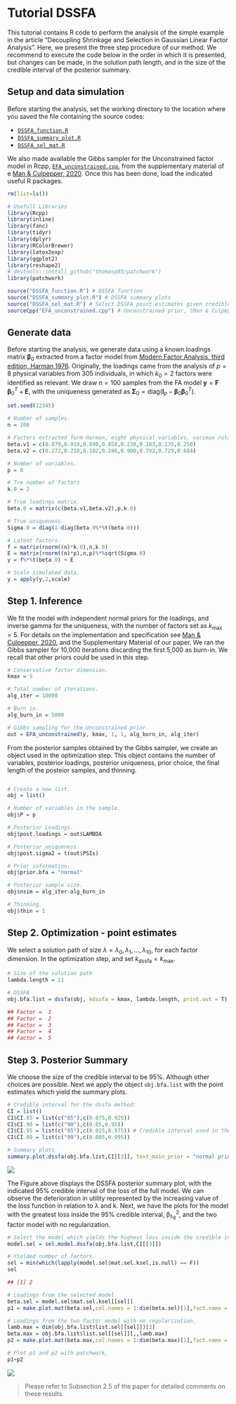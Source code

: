 # Tutorial DSSFA

This tutorial contains R code to perform the analysis of the simple
example in the article “Decoupling Shrinkage and Selection in Gaussian Linear Factor Analysis”. 
Here, we present the three step procedure of our
method. We recommend to execute the code below in the order in which it
is presented, but changes can be made, in the solution path length, and
in the size of the credible interval of the posterior summary.

Setup and data simulation
------------------------

Before starting the analysis, set the working directory to the location
where you saved the file containing the source codes:

-   [`DSSFA_function.R`](https://github.com/hbolfarine/dssfa/blob/master/R_codes/DSSFA_function.R)
-   [`DSSFA_summary_plot.R`](https://github.com/hbolfarine/dssfa/blob/master/R_codes/DSSFA_summary_plot.R)
-   [`DSSFA_sel_mat.R`](https://github.com/hbolfarine/dssfa/blob/master/R_codes/DSSFA_sel_mat.R)

We also made available the Gibbs sampler for the Unconstrained factor
model in Rcpp, [`EFA_unconstrained.cpp`](https://github.com/hbolfarine/dssfa/blob/master/codes_toy_example/EFA_unconstrained.cpp), from the supplementary
material of e [Man & Culpepper,
2020](https://www.tandfonline.com/doi/full/10.1080/01621459.2020.1773833).
Once this has been done, load the indicated useful R packages.

```r
rm(list=ls())

# Usefull Libraries 
library(Rcpp)
library(inline)
library(fanc) 
library(tidyr)
library(dplyr)
library(RColorBrewer)
library(latex2exp)
library(ggplot2)
library(reshape2)
# devtools::install_github("thomasp85/patchwork")
library(patchwork)

source("DSSFA_function.R") # DSSFA function 
source("DSSFA_summary_plot.R") # DSSFA summary plots
source("DSSFA_sel_mat.R") # Select DSSFA point estimates given credible interval/ make plots
sourceCpp("EFA_unconstrained.cpp") # Unconstrained prior, (Man & Culpepper, 2020)
```

Generate data
-------------

Before starting the analysis, we generate data using a known loadings
matrix **β**<sub>0</sub> extracted from a factor model from [Modern
Factor Analysis, third edition, Harman
1976](https://books.google.com/books/about/Modern_Factor_Analysis.html?id=e-vMN68C3M4C).
Originally, the loadings came from the analysis of *p* = 8 physical
variables from 305 individuals, in which *k*<sub>0</sub> = 2 factors
were identified as relevant. We draw *n* = 100 samples from the FA model
**y** = **F** **β**<sub>0</sub><sup>*T*</sup> + **E**, with the uniqueness generated as
**Σ**<sub>0</sub> = diag(**I**<sub>*p*</sub> − **β**<sub>0</sub>**β**<sub>0</sub><sup>*T*</sup>).

```r
set.seed(12345)

# Number of samples.
n = 100

# Factors extracted form Harman, eight physical variables, varimax rotation.
beta.v1 = c(0.879,0.919,0.890,0.858,0.238,0.183,0.135,0.250)
beta.v2 = c(0.272,0.210,0.182,0.246,0.900,0.792,0.729,0.684)

# Number of variables.
p = 8

# Tre number of factors
k.0 = 2

# True loadings matrix.
beta.0 = matrix(c(beta.v1,beta.v2),p,k.0)

# True uniqueness.
Sigma.0 = diag(1-diag(beta.0%*%t(beta.0)))

# Latent factors.
f = matrix(rnorm((n)*k.0),n,k.0)
E = matrix(rnorm((n)*p),n,p)%*%sqrt(Sigma.0)
y = f%*%t(beta.0) + E

# Scale simulated data.
y = apply(y,2,scale)
```

Step 1. Inference
-----------------

We fit the model with independent normal priors for the loadings, and
inverse gamma for the uniqueness, with the number of factors set as
*k*<sub>max</sub> = 5. For details on the implementation and
specification see [Man & Culpepper,
2020](https://www.tandfonline.com/doi/full/10.1080/01621459.2020.1773833),
and the Supplementary Material of our paper. We ran the Gibbs sampler
for 10,000 iterations discarding the first 5,000 as burn-in. We recall
that other priors could be used in this step.
```r
# Conservative factor dimension.
kmax = 5

# Total number of iterations.
alg_iter = 10000

# Burn in.
alg_burn_in = 5000

# Gibbs sampling for the Unconstrained prior.
out = EFA_unconstrained(y, kmax, 1, 1, alg_burn_in, alg_iter)
```
From the posterior samples obtained by the Gibbs sampler, we create an
object used in the optimization step. This object contains the number of
variables, posterior loadings, posterior uniqueness, prior choice, the
final length of the posteior samples, and thinning.
```r

# Create a new list.
obj = list()

# Number of variables in the sample.
obj$P = p

# Posterior Loadings.
obj$post.loadings = out$LAMBDA

# Posterior uniqueness. 
obj$post.sigma2 = t(out$PSIs)

# Prior information.
obj$prior.bfa = "normal"

# Posterior sample size.
obj$nsim = alg_iter-alg_burn_in

# Thinning,
obj$thin = 1
```
Step 2. Optimization - point estimates
--------------------------------------

We select a solution path of size
*λ* = *λ*<sub>0</sub>, *λ*<sub>1</sub>, …, *λ*<sub>10</sub>, for each
factor dimension. In the optimization step, and set
*k*<sub>dssfa</sub> = *k*<sub>max</sub>.
```r
# Size of the solution path 
lambda.length = 11

# DSSFA 
obj.bfa.list = dssfa(obj, kdssfa = kmax, lambda.length, print.out = T)

## Factor =  1
## Factor =  2
## Factor =  3
## Factor =  4
## Factor =  5
```
Step 3. Posterior Summary
-------------------------

We choose the size of the credible interval to be 95%. Although other choices are
possible. Next we apply the object `obj.bfa.list` with the point
estimates which yield the summary plots.
```r
# Credible interval for the dssfa method:
CI = list()
CI$CI.85 = list(c("85"),c(0.075,0.925))
CI$CI.90 = list(c("90"),c(0.05,0.95)) 
CI$CI.95 = list(c("95"),c(0.025,0.975)) # Credible interval used in the example
CI$CI.99 = list(c("99"),c(0.005,0.995))

# Summary plots.
summary.plot.dssfa(obj.bfa.list,CI[[3]], text_main_prior = "normal prior,", col.lambda = 1)
```
<p align="center">
<img src="toy_example_tutorial_files/figure-markdown_strict/unnamed-chunk-6-1.png" style="display: block; margin: auto;" />
</p>
The Figure above displays the DSSFA posterior summary plot, with the
indicated 95% credible interval of the loss of the full model. We can
observe the deterioration in utility represented by the increasing value
of the loss function in relation to λ and k. Next, we have the plots
for the model with the greatest loss inside the 95% credible interval, 
β<sub>λ<sub>8</sub></sub><sup>2</sup>, and the two factor model
with no regularization.

```r
# Select the model which yields the highest loss inside the credible interval.
model.sel = sel.model.dssfa(obj.bfa.list,CI[[3]])

# Yielded number of factors.
sel = min(which(lapply(model.sel$mat.sel.ksel,is.null) == F))
sel

## [1] 2

# Loadings from the selected model
beta.sel = model.sel$mat.sel.ksel[[sel]]
p1 = make.plot.mat(beta.sel,col.names = 1:dim(beta.sel)[1],fact.name = c("F1","F2"))

# Loadings from the two factor model with no regularization.
lamb.max = dim(obj.bfa.list$list.sel[[sel]])[3]
beta.max = obj.bfa.list$list.sel[[sel]][,,lamb.max]
p2 = make.plot.mat(beta.max,col.names = 1:dim(beta.max)[1],fact.name = c("F1","F2"))

# Plot p1 and p2 with patchwork,
p1+p2
```
<p align="center">
<img src="toy_example_tutorial_files/figure-markdown_strict/unnamed-chunk-8-1.png" style="display: block; margin: auto;" />
</p>

>Please refer to Subsection 2.5 of the paper for detailed comments on these results.
